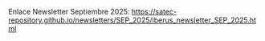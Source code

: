 Enlace Newsletter Septiembre 2025: https://satec-repository.github.io/newsletters/SEP_2025/iberus_newsletter_SEP_2025.html 
